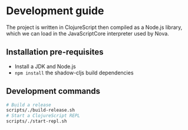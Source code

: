# Development guide

The project is written in ClojureScript then compiled as a Node.js library, which we can load in the JavaScriptCore interpreter used by Nova.

## Installation pre-requisites

- Install a JDK and Node.js
- `npm install` the shadow-cljs build dependencies

## Development commands

```sh
# Build a release
scripts/./build-release.sh
# Start a ClojureScript REPL
scripts/./start-repl.sh
```
